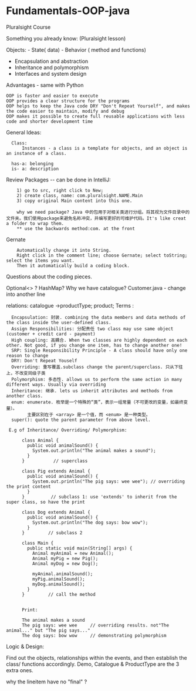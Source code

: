 # Fundamentals-OOP-java
Pluralsight Course



Something you already know:
(Pluralsight lesson)

  Objects:
    - State( data)
    - Behavior ( method and functions)
  
   - Encapsulation and abstraction  
   - Inheritance and polymorphism
   - Interfaces and system design


Advantages - same with Python
  
    OOP is faster and easier to execute
    OOP provides a clear structure for the programs
    OOP helps to keep the Java code DRY "Don't Repeat Yourself", and makes the code easier to maintain, modify and debug
    OOP makes it possible to create full reusable applications with less code and shorter development time

General Ideas:
  
      Class:
          Instances - a class is a template for objects, and an object is an instance of a class.
          
      has-a: belonging
      is- a: description
      
  
Review Packages -- can be done in IntelliJ:
  
        1) go to src, right click to New;
        2) create class, name: com.pluralsight.NAME.Main
        3) copy original Main content into this one.
        
        why we need package? Java 中的包用于对相关类进行分组。将其视为文件目录中的文件夹。我们使用package来避免名称冲突，并编写更好的可维护代码。It's like creat a folder to wrap them. 
        ** use the backwards method:com. at the front
  
   Gernate
   
        Automatically change it into String.
        Right click in the comment line; choose Gernate; select toString; select the items you want.
        Then it automatically build a coding block.
        
        
 
Questions about the coding pieces.

Optional<> ?
HashMap?
Why we have catalogue?
Customer.java - change into another line

relations: catalogue ->productType; product; 
Terms :

      Encapsulation: 封装. combining the data members and data methods of the class inside the user-defined class.
      Assign Responsibilities: 分配责任 two class may use same object (customer + credit card - payment)
      High coupling: 高耦合. When two classes are highly dependent on each other. Not good, if you change one item, has to change another one!
      SRP: Single Responsibility Principle - A class should have only one reason to change
      DRY: Don't Repeat Youself
      Overriding: 重写覆盖.subclass change the parent/superclass. 只从下往上，不改变同级子类
      Polymorphism: 多态性. allows us to perform the same action in many different ways. Usually via overriding
      Inheritance: 继承. lets us inherit attributes and methods from another class.
      enum: enumerate. 枚举是一个特殊的“类”，表示一组常量（不可更改的变量，如最终变量）。
            主要区别在于 <array> 是一个值，而 <enum> 是一种类型。
      super(): quote the parent parameter from above level.
     
     E.g of Inheritance/ Overriding/ Polymorphism:
     
          class Animal {
            public void animalSound() {
              System.out.println("The animal makes a sound");
            }
          }           // superclass

          class Pig extends Animal {
            public void animalSound() {
              System.out.println("The pig says: wee wee"); // overriding the print content
            }
          }          // subclass 1: use 'extends' to inherit from the super class, so have the print

          class Dog extends Animal {
            public void animalSound() {
              System.out.println("The dog says: bow wow");
            }
          }         // subclass 2

          class Main {
            public static void main(String[] args) {
              Animal myAnimal = new Animal();
              Animal myPig = new Pig();
              Animal myDog = new Dog();

              myAnimal.animalSound();
              myPig.animalSound(); 
              myDog.animalSound();
            }
          }         // call the method


          Print:
          
          The animal makes a sound
          The pig says: wee wee     // overriding results. not"The animal..." but "The pig says..."  
          The dog says: bow wow     // demonstrating polymorphism

      
Logic & Design:

  Find out the objects, relationships within the events, and then establish the class/ functions accordingly.
  Demo, Catalogue & ProductType are the 3 extra ones. 


  why the lineitem have no "final" ? 



